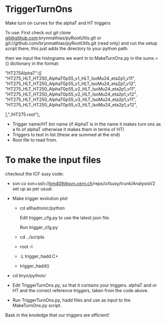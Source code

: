 TriggerTurnOns
==============

Make turn on curves for the alphaT and HT triggers

To use:
First check out
git clone git@github.com:brynmathias/pyRootUtils.git or git://github.com/brynmathias/pyRootUtils.git (read only)
and run the setup script there, this just adds the directory to your python path.

then we input the histograms we want in to MakeTurnOns.py in the sums = {} dictionary
in the format:


"HT275AlphaT":([
  "HT275_HLT_HT250_AlphaT0p55_v1_HLT_IsoMu24_eta2p1_v11",
  "HT275_HLT_HT250_AlphaT0p55_v1_HLT_IsoMu24_eta2p1_v12",
  "HT275_HLT_HT250_AlphaT0p55_v2_HLT_IsoMu24_eta2p1_v11",
  "HT275_HLT_HT250_AlphaT0p55_v2_HLT_IsoMu24_eta2p1_v12",
  "HT275_HLT_HT250_AlphaT0p55_v3_HLT_IsoMu24_eta2p1_v11",
  "HT275_HLT_HT250_AlphaT0p55_v3_HLT_IsoMu24_eta2p1_v12",
  
],"./HT275.root"),

- Trigger name/HT bin name (if AlphaT is in the name it makes turn ons as a fn of alphaT otherwise it makes them in terms of HT)
- Triggers to test in list (these are summed at the end)
- Root file to read from.


To make the input files
=======================

checkout the ICF susy code:
- svn co svn+ssh://bm409@svn.cern.ch/reps/icfsusy/trunk/AnalysisV2
set up as per usual.
- Make trigger evolution plot
  - cd allhadronic/python
  
    
    Edit trigger_cfg.py to use the latest json file.
    
    Run trigger_cfg.py
    
  - cd ../scripts
  
  -  root -l
  
  -  .L trigger_hadd.C+
  
  -  trigger_hadd()
    
 


- cd bryn/python/

- Edit TriggerTurnOns.py, so that it contains your triggers. alphaT and or HT and the correct reference triggers, taken from the code above.

- Run TriggerTurnOns.py, hadd files and use as input to the MakeTurnOns.py script.

Bask in the knoledge that our triggers are efficient!